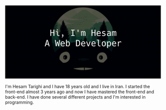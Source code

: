 ![](https://github.com/HesamTarighi/HesamTarighi/blob/main/banner.jpg)

I'm Hesam Tarighi and I have 18 years old and I live in Iran.
I started the front-end almost 3 years ago and now I have mastered the front-end and back-end.
I have done several different projects and I'm interested in programming.
